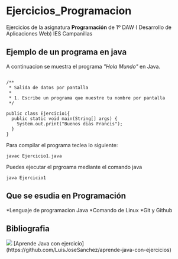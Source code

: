 # Ejercicios_Programacion
Ejercicios de la asignatura **Programación** de 1º DAW ( Desarrollo de Aplicaciones Web) IES Campanillas

## Ejemplo de un programa en java

A continuacion se muestra el programa *"Hola Mundo"* en Java.

```

/**
 * Salida de datos por pantalla
 *
 * 1. Escribe un programa que muestre tu nombre por pantalla
 */

public class Ejercicio1{
  public static void main(String[] args) {
    System.out.print("Buenos dias Francis");
  }
}

```
Para compilar el programa teclea lo siguiente:

```
javac Ejercicio1.java

```
Puedes ejecutar el prgroama mediante el comando java
```console
java Ejercicio1
```

## Que se esudia en Programación

*Lenguaje de programacion Java
*Comando de Linux
*Git y Github

## Bibliografia

<img src="https://images.sftcdn.net/images/t_optimized,f_auto/p/2f4c04f4-96d0-11e6-9830-00163ed833e7/3163796423/java-runtime-environment-screenshot.png">
[Aprende Java con ejercicio](https://github.com/LuisJoseSanchez/aprende-java-con-ejercicios)
